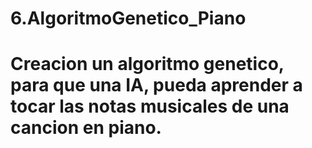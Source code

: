 # 6.AlgoritmoGenetico_Piano
# Creacion un algoritmo genetico, para que una IA, pueda aprender a tocar las notas musicales de una cancion en piano.
